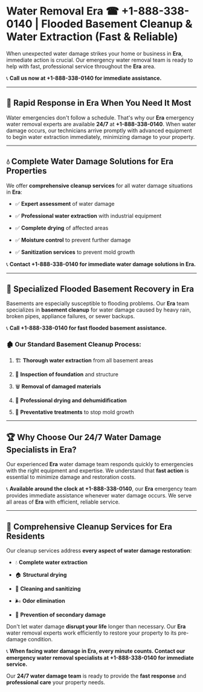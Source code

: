 # Water Removal Era ☎ +1-888-338-0140 | Flooded Basement Cleanup & Water Extraction (Fast & Reliable)

When unexpected water damage strikes your home or business in **Era**, immediate action is crucial. Our emergency water removal team is ready to help with fast, professional service throughout the **Era** area. 

📞 **Call us now at +1-888-338-0140 for immediate assistance.**
---
## 🚀 Rapid Response in Era When You Need It Most
Water emergencies don't follow a schedule. That's why our **Era** emergency water removal experts are available **24/7** at **+1-888-338-0140**. When water damage occurs, our technicians arrive promptly with advanced equipment to begin water extraction immediately, minimizing damage to your property.
---
## 💧 Complete Water Damage Solutions for Era Properties
We offer **comprehensive cleanup services** for all water damage situations in **Era**:
- ✅ **Expert assessment** of water damage  
- ✅ **Professional water extraction** with industrial equipment  
- ✅ **Complete drying** of affected areas  
- ✅ **Moisture control** to prevent further damage  
- ✅ **Sanitization services** to prevent mold growth  
📞 **Contact +1-888-338-0140 for immediate water damage solutions in Era.**
---
## 🌊 Specialized Flooded Basement Recovery in Era
Basements are especially susceptible to flooding problems. Our **Era** team specializes in **basement cleanup** for water damage caused by heavy rain, broken pipes, appliance failures, or sewer backups. 
📞 **Call +1-888-338-0140 for fast flooded basement assistance.**
### 🏚️ Our Standard Basement Cleanup Process:
1. 🏗️ **Thorough water extraction** from all basement areas  
2. 🔎 **Inspection of foundation** and structure  
3. 🗑️ **Removal of damaged materials**  
4. 💨 **Professional drying and dehumidification**  
5. 🚫 **Preventative treatments** to stop mold growth  
---
## 🏆 Why Choose Our 24/7 Water Damage Specialists in Era?
Our experienced **Era** water damage team responds quickly to emergencies with the right equipment and expertise. We understand that **fast action** is essential to minimize damage and restoration costs.
📞 **Available around the clock at +1-888-338-0140**, our **Era** emergency team provides immediate assistance whenever water damage occurs. We serve all areas of **Era** with efficient, reliable service.
---
## 🧹 Comprehensive Cleanup Services for Era Residents
Our cleanup services address **every aspect of water damage restoration**:
- 💧 **Complete water extraction**  
- 🏠 **Structural drying**  
- 🧼 **Cleaning and sanitizing**  
- 🌬️ **Odor elimination**  
- 🚫 **Prevention of secondary damage**  
Don't let water damage **disrupt your life** longer than necessary. Our **Era** water removal experts work efficiently to restore your property to its pre-damage condition.
📞 **When facing water damage in Era, every minute counts. Contact our emergency water removal specialists at +1-888-338-0140 for immediate service.**
Our **24/7 water damage team** is ready to provide the **fast response** and **professional care** your property needs.

